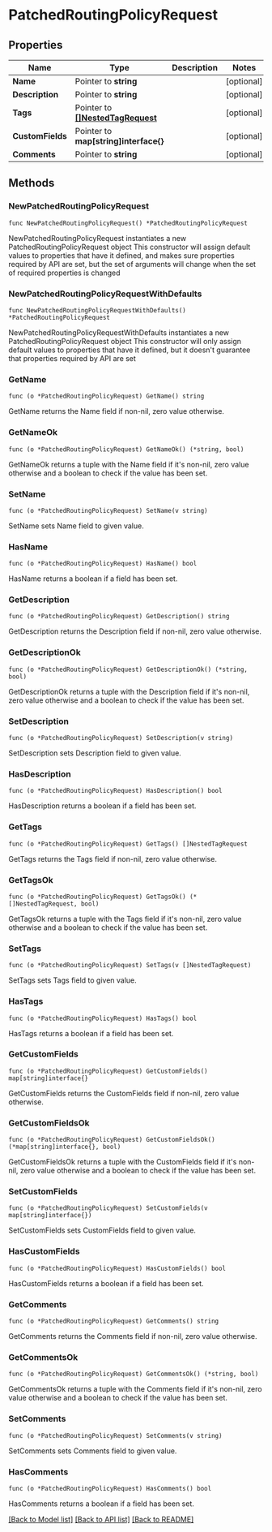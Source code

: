# PatchedRoutingPolicyRequest

## Properties

Name | Type | Description | Notes
------------ | ------------- | ------------- | -------------
**Name** | Pointer to **string** |  | [optional] 
**Description** | Pointer to **string** |  | [optional] 
**Tags** | Pointer to [**[]NestedTagRequest**](NestedTagRequest.md) |  | [optional] 
**CustomFields** | Pointer to **map[string]interface{}** |  | [optional] 
**Comments** | Pointer to **string** |  | [optional] 

## Methods

### NewPatchedRoutingPolicyRequest

`func NewPatchedRoutingPolicyRequest() *PatchedRoutingPolicyRequest`

NewPatchedRoutingPolicyRequest instantiates a new PatchedRoutingPolicyRequest object
This constructor will assign default values to properties that have it defined,
and makes sure properties required by API are set, but the set of arguments
will change when the set of required properties is changed

### NewPatchedRoutingPolicyRequestWithDefaults

`func NewPatchedRoutingPolicyRequestWithDefaults() *PatchedRoutingPolicyRequest`

NewPatchedRoutingPolicyRequestWithDefaults instantiates a new PatchedRoutingPolicyRequest object
This constructor will only assign default values to properties that have it defined,
but it doesn't guarantee that properties required by API are set

### GetName

`func (o *PatchedRoutingPolicyRequest) GetName() string`

GetName returns the Name field if non-nil, zero value otherwise.

### GetNameOk

`func (o *PatchedRoutingPolicyRequest) GetNameOk() (*string, bool)`

GetNameOk returns a tuple with the Name field if it's non-nil, zero value otherwise
and a boolean to check if the value has been set.

### SetName

`func (o *PatchedRoutingPolicyRequest) SetName(v string)`

SetName sets Name field to given value.

### HasName

`func (o *PatchedRoutingPolicyRequest) HasName() bool`

HasName returns a boolean if a field has been set.

### GetDescription

`func (o *PatchedRoutingPolicyRequest) GetDescription() string`

GetDescription returns the Description field if non-nil, zero value otherwise.

### GetDescriptionOk

`func (o *PatchedRoutingPolicyRequest) GetDescriptionOk() (*string, bool)`

GetDescriptionOk returns a tuple with the Description field if it's non-nil, zero value otherwise
and a boolean to check if the value has been set.

### SetDescription

`func (o *PatchedRoutingPolicyRequest) SetDescription(v string)`

SetDescription sets Description field to given value.

### HasDescription

`func (o *PatchedRoutingPolicyRequest) HasDescription() bool`

HasDescription returns a boolean if a field has been set.

### GetTags

`func (o *PatchedRoutingPolicyRequest) GetTags() []NestedTagRequest`

GetTags returns the Tags field if non-nil, zero value otherwise.

### GetTagsOk

`func (o *PatchedRoutingPolicyRequest) GetTagsOk() (*[]NestedTagRequest, bool)`

GetTagsOk returns a tuple with the Tags field if it's non-nil, zero value otherwise
and a boolean to check if the value has been set.

### SetTags

`func (o *PatchedRoutingPolicyRequest) SetTags(v []NestedTagRequest)`

SetTags sets Tags field to given value.

### HasTags

`func (o *PatchedRoutingPolicyRequest) HasTags() bool`

HasTags returns a boolean if a field has been set.

### GetCustomFields

`func (o *PatchedRoutingPolicyRequest) GetCustomFields() map[string]interface{}`

GetCustomFields returns the CustomFields field if non-nil, zero value otherwise.

### GetCustomFieldsOk

`func (o *PatchedRoutingPolicyRequest) GetCustomFieldsOk() (*map[string]interface{}, bool)`

GetCustomFieldsOk returns a tuple with the CustomFields field if it's non-nil, zero value otherwise
and a boolean to check if the value has been set.

### SetCustomFields

`func (o *PatchedRoutingPolicyRequest) SetCustomFields(v map[string]interface{})`

SetCustomFields sets CustomFields field to given value.

### HasCustomFields

`func (o *PatchedRoutingPolicyRequest) HasCustomFields() bool`

HasCustomFields returns a boolean if a field has been set.

### GetComments

`func (o *PatchedRoutingPolicyRequest) GetComments() string`

GetComments returns the Comments field if non-nil, zero value otherwise.

### GetCommentsOk

`func (o *PatchedRoutingPolicyRequest) GetCommentsOk() (*string, bool)`

GetCommentsOk returns a tuple with the Comments field if it's non-nil, zero value otherwise
and a boolean to check if the value has been set.

### SetComments

`func (o *PatchedRoutingPolicyRequest) SetComments(v string)`

SetComments sets Comments field to given value.

### HasComments

`func (o *PatchedRoutingPolicyRequest) HasComments() bool`

HasComments returns a boolean if a field has been set.


[[Back to Model list]](../README.md#documentation-for-models) [[Back to API list]](../README.md#documentation-for-api-endpoints) [[Back to README]](../README.md)


